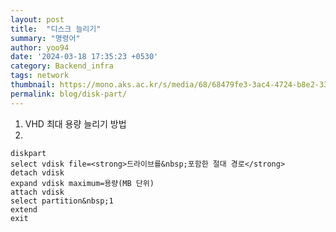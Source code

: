 ```yaml
---
layout: post
title:  "디스크 늘리기"
summary: "명령어"
author: yoo94
date: '2024-03-18 17:35:23 +0530'
category: Backend_infra
tags: network
thumbnail: https://mono.aks.ac.kr/s/media/68/68479fe3-3ac4-4724-b8e2-33839c638772.jpg?preset=page
permalink: blog/disk-part/
---
```

1. VHD 최대 용량 늘리기 방법
2. 
```
diskpart
select vdisk file=<strong>드라이브를&nbsp;포함한 절대 경로</strong>
detach vdisk
expand vdisk maximum=용량(MB 단위)
attach vdisk
select partition&nbsp;1
extend
exit
```

